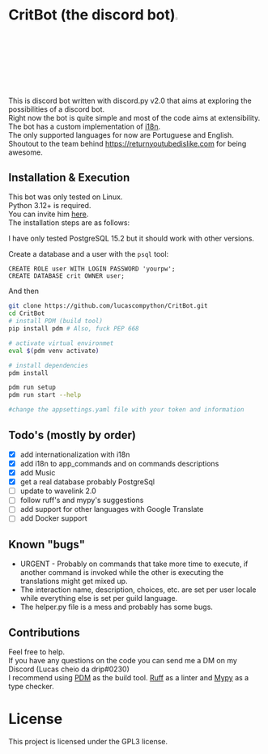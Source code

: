 # CritBot (the discord bot)<img src="https://cdn.discordapp.com/attachments/628637327878520872/1017256259138900030/unknown.png" width="3.5%" heigth="3.5%"/>

This is discord bot written with discord.py v2.0 that aims at exploring the possibilities of a discord bot.  
Right now the bot is quite simple and most of the code aims at extensibility.  
The bot has a custom implementation of [i18n](i18n/).  
The only supported languages for now are Portuguese and English.  
Shoutout to the team behind <https://returnyoutubedislike.com> for being awesome.

## Installation & Execution

This bot was only tested on Linux.  
Python 3.12+ is required.  
You can invite him [here](https://discord.com/api/oauth2/authorize?client_id=931322447117053972&permissions=8&scope=bot).  
The installation steps are as follows:

I have only tested PostgreSQL 15.2 but it should work with other versions.

Create a database and a user with the `psql` tool:

```pgsql
CREATE ROLE user WITH LOGIN PASSWORD 'yourpw';
CREATE DATABASE crit OWNER user;
```

And then

```bash
git clone https://github.com/lucascompython/CritBot.git
cd CritBot
# install PDM (build tool)
pip install pdm # Also, fuck PEP 668

# activate virtual environmet
eval $(pdm venv activate)

# install dependencies
pdm install

pdm run setup
pdm run start --help

#change the appsettings.yaml file with your token and information
```

## Todo's (mostly by order)

- [X] add internationalization with i18n
- [X] add i18n to app_commands and on commands descriptions
- [X] add Music
- [X] get a real database probably PostgreSql
- [ ] update to wavelink 2.0
- [ ] follow ruff's and mypy's suggestions
- [ ] add support for other languages with Google Translate
- [ ] add Docker support

## Known "bugs"

- URGENT - Probably on commands that take more time to execute, if another command is invoked while the other is executing the translations might get mixed up. 
- The interaction name, description, choices, etc. are set per user locale while everything else is set per guild language.
- The helper.py file is a mess and probably has some bugs.

## Contributions

Feel free to help.  
If you have any questions on the code you can send me a DM on my Discord (Lucas cheio da drip#0230)  
I recommend using [PDM](https://pdm.fming.dev/) as the build tool. [Ruff](https://beta.ruff.rs/docs/) as a linter and [Mypy](https://mypy.readthedocs.io/en/stable/) as a type checker.

# License

This project is licensed under the GPL3 license.
